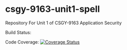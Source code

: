 # csgy-9163-unit1-spell
Repository For Unit 1 of CSGY-9163 Application Security

Build Status:

Code Coverage: [![Coverage Status](https://coveralls.io/repos/github/ab7289-tandon-nyu/csgy-9163-unit1-spell/badge.svg?branch=code_cov)](https://coveralls.io/github/ab7289-tandon-nyu/csgy-9163-unit1-spell?branch=code_cov)
